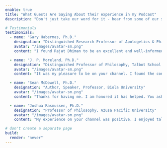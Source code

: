 ```yaml
---
enable: true
title: "What Guests Are Saying About their experience in my Podcast"
description: "Don't just take our word for it - hear from some of our satisfied guests!  Check out some of our testimonials below to see what others are saying about my podcast."

# Testimonials
testimonials:
  - name: "Gary Habermas, Ph.D."
    designation: "Distinguished Research Professor of Apologetics & Philosophy, Liberty University"
    avatar: "/images/avatar-sm.png"
    content: "I found Rajat Dhiman to be an excellent and well-informed interviewer and enjoyed my time with him on his program."

  - name: "J. P. Moreland, Ph.D."
    designation: "Distinguished Professor of Philosophy, Talbot School of Theology, Biola University"
    avatar: "/images/avatar-sm.png"
    content: "It was my pleasure to be on your channel. I found the conversation stimulating and the chance to have an impact very exciting. Thanks for having me on your program."

  - name: "Sean McDowell, Ph.D."
    designation: "Author, Speaker, Professor, Biola University"
    avatar: "/images/avatar-sm.png"
    content: "Thanks for having me. I am honored it has helped. You ask good questions and I love your heart for the church and your country. Keep it up!"

  - name: "Joshua Rasmussen, Ph.D."
    designation: "Professor of Philosophy, Azusa Pacific University"
    avatar: "/images/avatar-sm.png"
    content: "My experience on your channel was positive. I enjoyed talking about important questions that many people are asking. Your interactive style helped draw out a conversation that is relevant and helpful to a wide audience, while also respecting people with a variety of viewpoints. I recommend your show to anyone interested in digging deeper to insights about things that matter most."

# don't create a separate page
build:
  render: "never"
---
```

